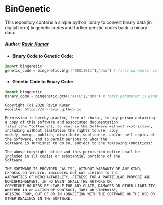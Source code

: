 # BinGenetic
This repository contains a simple python library to convert binary data (in digital form) to genetic codes and further genetic codes back to binary data.

##### Author: [Ravin Kumar](https://mr-ravin.github.io)

- #### Binary Code to Genetic Code:

```python
import bingenetic
genetic_code = bingenetic.btg(["00011011"],"dna") # first parameter is binary code as a list, second parameter is the type of genetic code i.e. DNA, or RNA
```

- #### Genetic Code to Binary Code:

```python
import bingenetic
binary_code = bingenetic.gtb(["ATCG"],"dna") # first parameter is genetic code as a list, second parameter is the type of genetic code i.e. DNA, or RNA
```

```
Copyright (c) 2020 Ravin Kumar
Website: https://mr-ravin.github.io

Permission is hereby granted, free of charge, to any person obtaining a copy of this software and associated documentation 
files (the “Software”), to deal in the Software without restriction, including without limitation the rights to use, copy, 
modify, merge, publish, distribute, sublicense, and/or sell copies of the Software, and to permit persons to whom the 
Software is furnished to do so, subject to the following conditions:

The above copyright notice and this permission notice shall be included in all copies or substantial portions of the 
Software.

THE SOFTWARE IS PROVIDED “AS IS”, WITHOUT WARRANTY OF ANY KIND, EXPRESS OR IMPLIED, INCLUDING BUT NOT LIMITED TO THE 
WARRANTIES OF MERCHANTABILITY, FITNESS FOR A PARTICULAR PURPOSE AND NONINFRINGEMENT. IN NO EVENT SHALL THE AUTHORS OR 
COPYRIGHT HOLDERS BE LIABLE FOR ANY CLAIM, DAMAGES OR OTHER LIABILITY, WHETHER IN AN ACTION OF CONTRACT, TORT OR OTHERWISE, 
ARISING FROM, OUT OF OR IN CONNECTION WITH THE SOFTWARE OR THE USE OR OTHER DEALINGS IN THE SOFTWARE.
```
